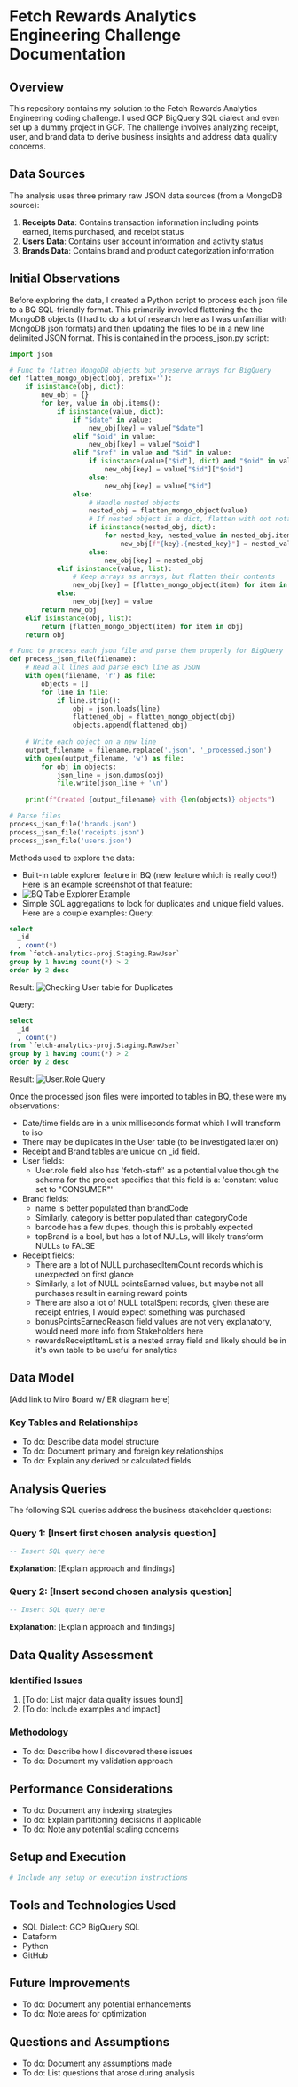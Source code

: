 # Fetch Rewards Analytics Engineering Challenge Documentation

## Overview
This repository contains my solution to the Fetch Rewards Analytics Engineering coding challenge. I used GCP BigQuery SQL dialect and even set up a dummy project in GCP. The challenge involves analyzing receipt, user, and brand data to derive business insights and address data quality concerns.

## Data Sources
The analysis uses three primary raw JSON data sources (from a MongoDB source):
1. **Receipts Data**: Contains transaction information including points earned, items purchased, and receipt status
2. **Users Data**: Contains user account information and activity status
3. **Brands Data**: Contains brand and product categorization information

## Initial Observations
Before exploring the data, I created a Python script to process each json file to a BQ SQL-friendly format.  This primarily invovled flattening the the MongoDB objects (I had to do a lot of research here as I was unfamiliar with MongoDB json formats) and then updating the files to be in a new line delimited JSON format.  This is contained in the process_json.py script:
```python
import json

# Func to flatten MongoDB objects but preserve arrays for BigQuery
def flatten_mongo_object(obj, prefix=''):
    if isinstance(obj, dict):
        new_obj = {}
        for key, value in obj.items():
            if isinstance(value, dict):
                if "$date" in value:
                    new_obj[key] = value["$date"]
                elif "$oid" in value:
                    new_obj[key] = value["$oid"]
                elif "$ref" in value and "$id" in value:
                    if isinstance(value["$id"], dict) and "$oid" in value["$id"]:
                        new_obj[key] = value["$id"]["$oid"]
                    else:
                        new_obj[key] = value["$id"]
                else:
                    # Handle nested objects
                    nested_obj = flatten_mongo_object(value)
                    # If nested object is a dict, flatten with dot notation
                    if isinstance(nested_obj, dict):
                        for nested_key, nested_value in nested_obj.items():
                            new_obj[f"{key}.{nested_key}"] = nested_value
                    else:
                        new_obj[key] = nested_obj
            elif isinstance(value, list):
                # Keep arrays as arrays, but flatten their contents
                new_obj[key] = [flatten_mongo_object(item) for item in value]
            else:
                new_obj[key] = value
        return new_obj
    elif isinstance(obj, list):
        return [flatten_mongo_object(item) for item in obj]
    return obj

# Func to process each json file and parse them properly for BigQuery
def process_json_file(filename):
    # Read all lines and parse each line as JSON
    with open(filename, 'r') as file:
        objects = []
        for line in file:
            if line.strip():
                obj = json.loads(line)
                flattened_obj = flatten_mongo_object(obj)
                objects.append(flattened_obj)
    
    # Write each object on a new line
    output_filename = filename.replace('.json', '_processed.json')
    with open(output_filename, 'w') as file:
        for obj in objects:
            json_line = json.dumps(obj)
            file.write(json_line + '\n')
    
    print(f"Created {output_filename} with {len(objects)} objects")

# Parse files
process_json_file('brands.json')
process_json_file('receipts.json')
process_json_file('users.json')
```

Methods used to explore the data:
- Built-in table explorer feature in BQ (new feature which is really cool!)  Here is an example screenshot of that feature:
- ![BQ Table Explorer Example](./images/BQTableExplorerExample.png)
- Simple SQL aggregations to look for duplicates and unique field values.  Here are a couple examples:
Query:
```sql
select
  _id
  , count(*)
from `fetch-analytics-proj.Staging.RawUser`
group by 1 having count(*) > 2
order by 2 desc
```
Result:
![Checking User table for Duplicates](./images/UserDuplicateQry.png)

Query:
```sql
select
  _id
  , count(*)
from `fetch-analytics-proj.Staging.RawUser`
group by 1 having count(*) > 2
order by 2 desc
```
Result:
![User.Role Query](./images/UserRoleQry.png)

Once the processed json files were imported to tables in BQ, these were my observations:
- Date/time fields are in a unix milliseconds format which I will transform to iso
- There may be duplicates in the User table (to be investigated later on)
- Receipt and Brand tables are unique on _id field.
- User fields:
  - User.role field also has 'fetch-staff' as a potential value though the schema for the project specifies that this field is a: 'constant value set to "CONSUMER"'
- Brand fields: 
  - name is better populated than brandCode
  - Similarly, category is better populated than categoryCode
  - barcode has a few dupes, though this is probably expected
  - topBrand is a bool, but has a lot of NULLs, will likely transform NULLs to FALSE
- Receipt fields:
  - There are a lot of NULL purchasedItemCount records which is unexpected on first glance
  - Similarly, a lot of NULL pointsEarned values, but maybe not all purchases result in earning reward points
  - There are also a lot of NULL totalSpent records, given these are receipt entries, I would expect something was purchased
  - bonusPointsEarnedReason field values are not very explanatory, would need more info from Stakeholders here
  - rewardsReceiptItemList is a nested array field and likely should be in it's own table to be useful for analytics

## Data Model
[Add link to Miro Board w/ ER diagram here]

### Key Tables and Relationships
- To do: Describe data model structure
- To do: Document primary and foreign key relationships
- To do: Explain any derived or calculated fields

## Analysis Queries
The following SQL queries address the business stakeholder questions:

### Query 1: [Insert first chosen analysis question]
```sql
-- Insert SQL query here
```
**Explanation**: [Explain approach and findings]

### Query 2: [Insert second chosen analysis question]
```sql
-- Insert SQL query here
```
**Explanation**: [Explain approach and findings]

## Data Quality Assessment
### Identified Issues
1. [To do: List major data quality issues found]
2. [To do: Include examples and impact]

### Methodology
- To do: Describe how I discovered these issues
- To do: Document my validation approach

## Performance Considerations
- To do: Document any indexing strategies
- To do: Explain partitioning decisions if applicable
- To do: Note any potential scaling concerns

## Setup and Execution
```bash
# Include any setup or execution instructions
```

## Tools and Technologies Used
- SQL Dialect: GCP BigQuery SQL
- Dataform
- Python
- GitHub

## Future Improvements
- To do: Document any potential enhancements
- To do: Note areas for optimization

## Questions and Assumptions
- To do: Document any assumptions made
- To do: List questions that arose during analysis